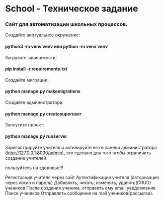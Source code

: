 # School - Техническое задание

### Сайт для автоматизации школьных процессов.

Создайте виртуальное окружение:
#### python3 -m venv venv или python -m venv venv

Загрузите зависимости:
#### pip install -r requirements.txt

Создайте миграции:
#### python manage.py makemigrations

Создайте администратора:
#### python manage.py createsuperuser

Запсутите проект:
#### python manage.py runserver

Зарегистрируйте учителя и активируйте его в панели администратора (http://127.0.0.1:8000/admin), это сделано для того чтобы ограничить создание учителей

пользуйтесь на здоровье!!!




Регистрация учителя через сайт
Аутентификация учителя (авторизация через логин и пароль)
Добавлять, читать, изменять, удалять(CRUD) учеников
После создания ученика, отправить ему email уведомление
Поиск учеников
Отправлять сообщение на mail учеников(рассылка).


